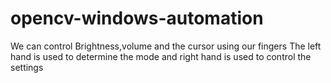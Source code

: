 # opencv-windows-automation
We can control Brightness,volume and the cursor using our fingers 
The left hand is used to determine the mode and right hand is used to control the settings
